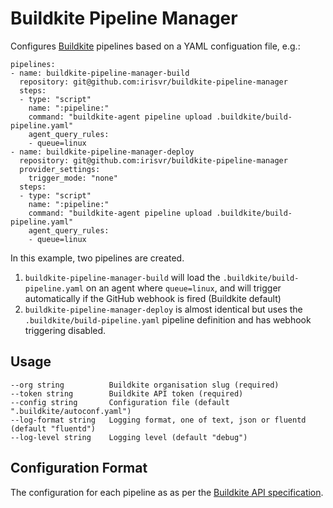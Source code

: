# Buildkite Pipeline Manager

Configures [Buildkite](https://buildkite.com) pipelines based on a YAML configuation file, e.g.:
```
pipelines:
- name: buildkite-pipeline-manager-build
  repository: git@github.com:irisvr/buildkite-pipeline-manager
  steps: 
  - type: "script"
    name: ":pipeline:"
    command: "buildkite-agent pipeline upload .buildkite/build-pipeline.yaml"
    agent_query_rules:
    - queue=linux
- name: buildkite-pipeline-manager-deploy
  repository: git@github.com:irisvr/buildkite-pipeline-manager
  provider_settings:
    trigger_mode: "none"
  steps: 
  - type: "script"
    name: ":pipeline:"
    command: "buildkite-agent pipeline upload .buildkite/build-pipeline.yaml"
    agent_query_rules:
    - queue=linux
```

In this example, two pipelines are created.  
1. `buildkite-pipeline-manager-build` will load the `.buildkite/build-pipeline.yaml` on an agent where `queue=linux`, and will trigger automatically if the GitHub webhook is fired (Buildkite default)
2. `buildkite-pipeline-manager-deploy` is almost identical but uses the `.buildkite/build-pipeline.yaml` pipeline definition and has webhook triggering disabled.

## Usage
```
--org string          Buildkite organisation slug (required)
--token string        Buildkite API token (required)
--config string       Configuration file (default ".buildkite/autoconf.yaml")
--log-format string   Logging format, one of text, json or fluentd (default "fluentd")
--log-level string    Logging level (default "debug")
```

## Configuration Format

The configuration for each pipeline as as per the [Buildkite API specification](https://buildkite.com/docs/apis/rest-api/pipelines#create-a-pipeline).